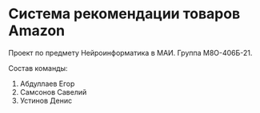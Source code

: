 # Система рекомендации товаров Amazon

Проект по предмету Нейроинформатика в МАИ. Группа М8О-406Б-21.

Состав команды:

1. Абдуллаев Егор
2. Самсонов Савелий
3. Устинов Денис